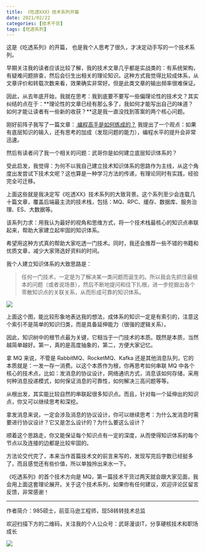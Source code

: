 ```yaml
---
title: 《吃透XXX》技术系列开篇
date: 2021/02/22
categories: [技术干货]
tags: [吃透系列]
---
```


这是《吃透系列》的开篇， 也是我个人思考了很久，才决定动手写的一个技术系列。  

早期关注我的读者应该比较了解，我的技术文章几乎都是实战类的：有系统架构，有疑难问题排查，然后会衍生出相关的理论知识。这种方式我觉得比较成体系，从文章评价和转载次数来看，效果确实非常好。但是此类文章的输出频率很难保证。

<!-- more -->

因此，从去年底开始，我就在思考：我到底要不要写一些偏理论性的技术文？其实纠结的点在于：**理论性的文章已经有那么多了，我如何才能写出自己的味道？如何才能让读者有一些新的收获？**这是我一直没找到答案的两个核心问题。

刚好前阵子我写了一篇文章：[ 编程高手是如何练成的？](http://mp.weixin.qq.com/s?__biz=MzU2MTM4NDAwMw==&mid=2247488409&idx=1&sn=a49acf413b8a092d8df91c274251d7cc&chksm=fc78ccb5cb0f45a38abb1858420b47176d147e4b49c81df4aedd41e333938c0e71711eefefa1&scene=21#wechat_redirect)  我提出了一个观点：如果有底层知识的输入，还有思考的加成（发现问题的能力），编程水平的提升会非常迅速。

然后有读者问了我一个相关的问题：武哥你是如何建立底层知识体系的？

受此启发，我觉得：为何不以我自己建立技术知识体系的思路作为主线，从这个角度出发尝试下技术文呢？这也算是一种学习方法的传递，有理论同时有实践，经验完全可迁移。

上面这些就是我决定写《吃透XX》技术系列的大致背景。这个系列至少会连载几十篇文章，覆盖后端最主流的技术栈，包括：MQ、RPC、缓存、数据库、服务治理、ES、大数据等。  

该系列力求：用我认为最好的视角和思维方式，将一个技术栈最核心的知识点串联起来，帮助大家建立起牢固的知识体系。

希望用这种方式真的帮助大家吃透一门技术。同时，我还会推荐一些不错的书籍和优质文章，减少大家筛选好资料的时间。

我个人建立知识体系的大致思路是：

> 任何一门技术，一定是为了解决某一类问题而诞生的。所以我会先抓住最根本的问题（或者说场景），然后不断地提问和往下扎根，进一步挖掘出各个零散知识点的关联关系，从而形成可靠的知识体系。

![](https://oscimg.oschina.net/oscnet/06a62211-17fc-4003-808f-373944d0c1c2.png)

上面这个图，能比较形象地表达我的想法，成体系的知识一定是有索引的，注意这个索引不是简单的知识归类，而是具备延伸能力（很强的逻辑关系）。

因此，知识树中的根节点最为关键，它相当于一门技术的本质。既然是本质，当然越简单越好。第一，真的是高度抽象的，第二，方便大家记忆。

拿 MQ 来说，不管是 RabbitMQ、RocketMQ、Kafka 还是其他消息队列，它的本质就是：一发一存一消费。以这个本质作为根，你再思考如何串联 MQ 中各个核心的技术点，比如：发消息的协议设计，网络通讯方式，消息该如何存储，采用何种消息投递模式，如何保证消息的可靠性，如何解决三高问题等等。

从根出发，其实能比较自然的串联起很多知识点。而且，针对每一个延伸出的知识点，你又可以继续思考和深挖。

拿发消息来说，一定会涉及消息的协议设计，你可以继续思考：为什么发消息时需要进行协议设计？它又是怎么设计的？为什么要这么设计？

顺着这个思路走，你又能保证每个知识点有一定的深度，从而使得知识体系的每个节点以及连接的边都是比较牢固的。

方法论交代完了，本来当作首篇技术文的前言来写的，发现写完后字数已经挺多了，而且感觉还有些价值，所以单独拎出来水一下。

《吃透系列》的首个技术方向是 MQ，第一篇技术干货过两天就会跟大家见面，我会用上面这套理论展开。关于这个技术系列，如果你有任何建议，欢迎评论区留言反馈，非常感谢！



---

作者简介：985硕士，前亚马逊工程师，现58转转技术总监

欢迎扫描下方的二维码，关注我的个人公众号：武哥漫谈IT，分享硬核技术和职场成长

![](https://img-blog.csdnimg.cn/20201107215432925.jpg)